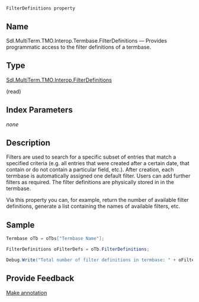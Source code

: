 

# 
    FilterDefinitions property



## Name

Sdl.MultiTerm.TMO.Interop.Termbase.FilterDefinitions —          Provides programmatic access to the filter definitions of a termbase.



## Type

[Sdl.MultiTerm.TMO.Interop.FilterDefinitions](Sdl.MultiTerm.TMO.Interop.FilterDefinitions.html)

(read)



## Index Parameters
*none*


## Description



Filters are used to search for a specific subset of entries that match a specified criteria (e.g. all entries that were created after a certain date, that contain or do not contain a particular field, etc.). After creation, each termbase is automatically assigned one default filter. Users can add further filters as required. The filter definitions are physically stored in in the termbase.

Via this property you can, for example, return the number of available filter definitions, generate a list containing the names of available filters, etc.



## Sample


```cs
Termbase oTb = oTbs["Termbase Name"];

FilterDefinitions oFilterDefs = oTb.FilterDefinitions;

Debug.Write("Total number of filter definitions in termbase: " + oFilterDefs.Count.ToString());
```



## Provide Feedback

[Make annotation](mailto:sdk-feedback@sdl.com&amp;subject=Reference%20for%20Sdl.MultiTerm.TMO.Interop.Termbase.FilterDefinitions)

